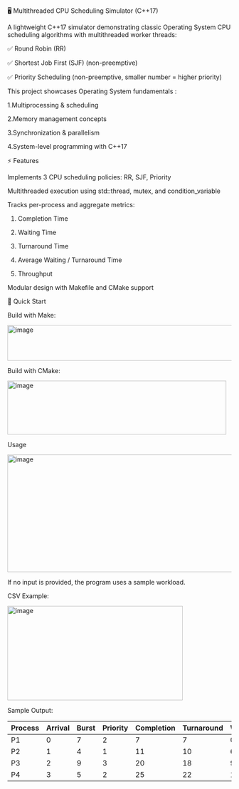 🖥️ Multithreaded CPU Scheduling Simulator (C++17)

A lightweight C++17 simulator demonstrating classic Operating System CPU scheduling algorithms with multithreaded worker threads:

✅ Round Robin (RR)

✅ Shortest Job First (SJF) (non-preemptive)

✅ Priority Scheduling (non-preemptive, smaller number = higher priority)

This project showcases Operating System fundamentals :

1.Multiprocessing & scheduling

2.Memory management concepts

3.Synchronization & parallelism

4.System-level programming with C++17

⚡ Features


Implements 3 CPU scheduling policies: RR, SJF, Priority

Multithreaded execution using std::thread, mutex, and condition_variable

Tracks per-process and aggregate metrics:

  1. Completion Time

  2. Waiting Time

  3. Turnaround Time

  4. Average Waiting / Turnaround Time

  5. Throughput

Modular design with Makefile and CMake support

🚀 Quick Start

Build with Make:

<img width="639" height="80" alt="image" src="https://github.com/user-attachments/assets/a60521dc-0dfe-4303-bd6b-7eebb45fd2dd" />


Build with CMake:


<img width="492" height="121" alt="image" src="https://github.com/user-attachments/assets/afc9ac4a-809f-4c28-8a73-0f90d3abd91f" />

Usage

<img width="975" height="264" alt="image" src="https://github.com/user-attachments/assets/53a4590d-078a-47c1-b19a-fe6e8861f58c" />

If no input is provided, the program uses a sample workload.

CSV Example:

<img width="394" height="212" alt="image" src="https://github.com/user-attachments/assets/dbb20b20-7929-4f42-84dd-797a6d7c3abb" />

Sample Output:

| Process | Arrival | Burst | Priority | Completion | Turnaround | Waiting |
| ------- | ------- | ----- | -------- | ---------- | ---------- | ------- |
| P1      | 0       | 7     | 2        | 7          | 7          | 0       |
| P2      | 1       | 4     | 1        | 11         | 10         | 6       |
| P3      | 2       | 9     | 3        | 20         | 18         | 9       |
| P4      | 3       | 5     | 2        | 25         | 22         | 17      |


